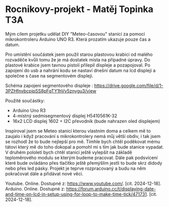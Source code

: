 # Rocnikovy-projekt - Matěj Topinka T3A


Mým cílem projetku udělat DIY "Meteo-časovou" stanicí za pomocí mikrokontroleru Arduino UNO R3. Která prozatím ukazuje pouze čas a datum.

Pro umístění součástek jsem použil starou plastovou krabici od malého rozvaděče kvůli tomu že je má dostatek místa na případné úpravy. 
Do plastové krabice jsem tavnou pistolí přilepil displeje a pozapojoval. Po zapojení do usb a nahrání kodu se nastaví dnešní datum na lcd displeji a 
společne s čase na segmentovém displeji.

Schéma zapojení segmentového displeje : https://drive.google.com/file/d/1-3PZHfnvbcpjpSS8pFqTY1hVv5znygu3/view

Použité součástky: 
 - Arduino Uno R3
 - 4-místný sedmisegmentový displej H5410561K-32
 - 16x2 LCD displej 1602 + I2C převodník (bude nahrazen oled displejem)
 

Inspiroval jsem se Meteo stanicí kterou vlastním doma a celkem mě to zaujalo i když pracování s mikrokontrolery nemá
můj větší obdiv, i tak jsem se rozhodl že to bude nejlepší pro mě.
Tímhle bych chtěl poděkovat mému tátovi který mě do toho dokopal a pomohl mi s tím jak bude stanice vypadat.
V druhém pololetí bych chtěl stanici ještě vylepšit na základě teploměrového modulu se kterým budeme pracovat.
Dále pak podsvícení které bude ovládáno přes tlačítko ještě přemýšlím jestli to bude skrz didody nebo přes led pásky.
Projekt je teprve rozpracovaný a budu na něm pokračovat dále a přidávat nové věci.


Youtube. Online. Dostupné z: https://www.youtube.com/. [cit. 2024-12-18].
Arduino. Online. Dostupné z: https://forum.arduino.cc/t/displaying-date-and-time-on-lcd-in-setup-using-for-loop-to-make-time-tick/471731. [cit. 2024-12-18].
